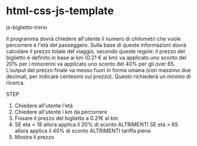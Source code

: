 # html-css-js-template

js-biglietto-treno

Il programma dovrà chiedere all'utente il numero di chilometri che vuole percorrere e l'età del passeggero.
Sulla base di queste informazioni dovrà calcolare il prezzo totale del viaggio, secondo queste regole:
il prezzo del biglietto è definito in base ai km (0.21 € al km)
va applicato uno sconto del 20% per i minorenni
va applicato uno sconto del 40% per gli over 65.
L'output del prezzo finale va messo fuori in forma umana (con massimo due decimali, per indicare centesimi sul prezzo). Questo richiederà un minimo di ricerca.

STEP

1) Chiedere all'utente l'età
2) Chiedere all'utente i km da percorrere
3) Fissare il prezzo del biglietto a 0.21€ al km
4) 
    SE età < 18 allora applica il 20% di sconto
    ALTRIMENTI SE età > 65 allora applica il 40% di sconto
    ALTRIMENTI tariffa piena
5) Mostra il prezzo
